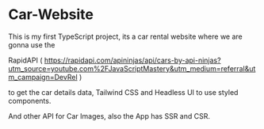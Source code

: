 # Car-Website
This is my first TypeScript project, its a car rental website where we are gonna use the 

RapidAPI ( https://rapidapi.com/apininjas/api/cars-by-api-ninjas?utm_source=youtube.com%2FJavaScriptMastery&utm_medium=referral&utm_campaign=DevRel ) 

to get the car details data, Tailwind CSS and Headless UI to use styled components.

And other API for Car Images, also the App has SSR and CSR.
